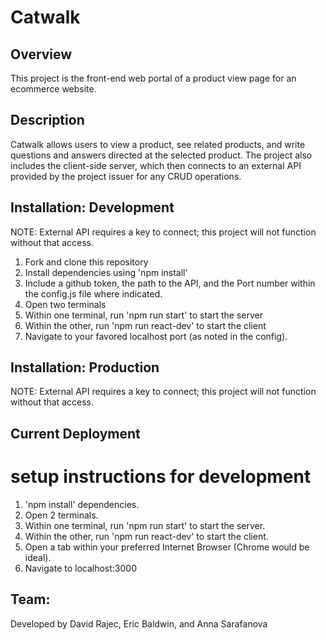 # Catwalk

## Overview
This project is the front-end web portal of a product view page for an ecommerce website. 

## Description
Catwalk allows users to view a product, see related products, and write questions and answers directed at the selected product. The project also includes the client-side server, which then connects to an external API provided by the project issuer for any CRUD operations.

## Installation: Development
NOTE: External API requires a key to connect; this project will not function without that access.
1. Fork and clone this repository
2. Install dependencies using 'npm install'
3. Include a github token, the path to the API, and the Port number within the config.js file where indicated.
4. Open two terminals
5. Within one terminal, run 'npm run start' to start the server
6. Within the other, run 'npm run react-dev' to start the client
7. Navigate to your favored localhost port (as noted in the config).

## Installation: Production
NOTE: External API requires a key to connect; this project will not function without that access.

## Current Deployment


# setup instructions for development
1. 'npm install' dependencies.
2. Open 2 terminals.
3. Within one terminal, run 'npm run start' to start the server.
4. Within the other, run 'npm run react-dev' to start the client.
5. Open a tab within your preferred Internet Browser (Chrome would be ideal).
6. Navigate to localhost:3000

## Team:
Developed by David Rajec, Eric Baldwin, and Anna Sarafanova


